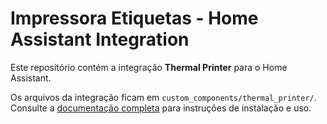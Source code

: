 # Impressora Etiquetas - Home Assistant Integration

Este repositório contém a integração **Thermal Printer** para o Home Assistant.

Os arquivos da integração ficam em `custom_components/thermal_printer/`.
Consulte a [documentação completa](custom_components/thermal_printer/README.md) para instruções de instalação e uso.
